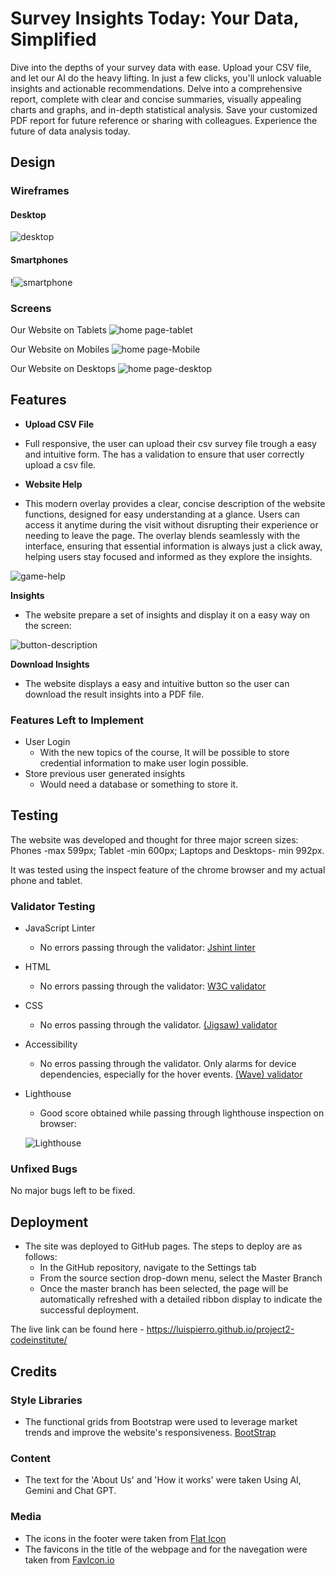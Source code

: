 # Survey Insights Today: Your Data, Simplified

Dive into the depths of your survey data with ease. Upload your CSV file, and let our AI do the heavy lifting. In just a few clicks, you'll unlock valuable insights and actionable recommendations. Delve into a comprehensive report, complete with clear and concise summaries, visually appealing charts and graphs, and in-depth statistical analysis. Save your customized PDF report for future reference or sharing with colleagues. Experience the future of data analysis today.

## Design

### Wireframes

#### Desktop
![desktop](static/assets/wireframe-desktop.jpg)

#### Smartphones
!![smartphone](static/assets/wireframe-smartphone.jpg)

### Screens

Our Website on Tablets
![home page-tablet](static/assets/tablet.png)

Our Website on Mobiles
![home page-Mobile](static/assets/smartphone.png)

Our Website on Desktops
![home page-desktop](static/assets/desktop.png)

## Features

- __Upload CSV File__

- Full responsive, the user can upload their csv survey file trough a easy and intuitive form. The has a validation to ensure that user correctly upload a csv file.

- __Website Help__

- This modern overlay provides a clear, concise description of the website functions, designed for easy understanding at a glance. Users can access it anytime during the visit without disrupting their experience or needing to leave the page. The overlay blends seamlessly with the interface, ensuring that essential information is always just a click away, helping users stay focused and informed as they explore the insights.

![game-help](static/assets/help.png)

__Insights__

- The website prepare a set of insights and display it on a easy way on the screen:

![button-description](static/assets/insights.png)

__Download Insights__

- The website displays a easy and intuitive button so the user can download the result insights into a PDF file.


### Features Left to Implement

- User Login
  - With the new topics of the course, It will be possible to store credential information to make user login possible.
- Store previous user generated insights
  - Would need a database or something to store it.

## Testing

The website was developed and thought for three major screen sizes: Phones -max 599px; Tablet -min 600px; Laptops and Desktops- min 992px.

It was tested using the inspect feature of the chrome browser and my actual phone and tablet.

### Validator Testing 

- JavaScript Linter
  - No errors passing through the validator: [Jshint linter](assets/jshint.png)

- HTML
  - No errors passing through the validator: [W3C validator](https://validator.w3.org/nu/?doc=https%3A%2F%2Fluispierro.github.io%2Fproject2-codeinstitute%2F)

- CSS
  - No erros passing through the validator. [(Jigsaw) validator](https://jigsaw.w3.org/css-validator/validator?uri=https%3A%2F%2Fluispierro.github.io%2Fproject2-codeinstitute%2F&profile=css3svg&usermedium=all&warning=1&vextwarning=&lang=pt-BR)

- Accessibility
  - No erros passing through the validator. Only alarms for device dependencies, especially for the hover events. [(Wave) validator](https://wave.webaim.org/report#/https://luispierro.github.io/project2-codeinstitute/)

- Lighthouse
  - Good score obtained while passing through lighthouse inspection on browser:

  ![Lighthouse](assets/lighthouse.png)

### Unfixed Bugs

No major bugs left to be fixed.

## Deployment 

- The site was deployed to GitHub pages. The steps to deploy are as follows: 
  - In the GitHub repository, navigate to the Settings tab 
  - From the source section drop-down menu, select the Master Branch
  - Once the master branch has been selected, the page will be automatically refreshed with a detailed ribbon display to indicate the successful deployment. 

The live link can be found here - https://luispierro.github.io/project2-codeinstitute/

## Credits

### Style Libraries

- The functional grids from Bootstrap were used to leverage market trends and improve the website's responsiveness. [BootStrap](https://getbootstrap.com/docs/5.3/layout/grid/)

### Content 

- The text for the 'About Us' and 'How it works' were taken Using AI, Gemini and Chat GPT.


### Media

- The icons in the footer were taken from [Flat Icon](https://www.flaticon.com/br/icones-gratis/redes-sociais)
- The favicons in the title of the webpage and for the navegation were taken from [FavIcon.io](https://favicon.io/)